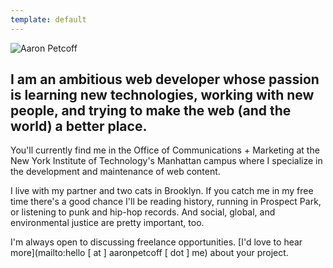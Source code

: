 ```yaml
---
template: default
---
```

<div class="home-image"><img src="/img/about.jpg" alt="Aaron Petcoff"></div>

<h2 class="home-lede">
I am an ambitious web developer whose passion is learning new technologies, working with new people, and trying to make the web (and the world) a better place.
</h2>

You'll currently find me in the Office of Communications + Marketing at the New York Institute of Technology's Manhattan campus where I specialize in the development and maintenance of web content.

I live with my partner and two cats in Brooklyn. If you catch me in my free time there's a good chance I'll be reading history, running in Prospect Park, or listening to punk and hip-hop records. And social, global, and environmental justice are pretty important, too.

I'm always open to discussing freelance opportunities. [I'd love to hear more](mailto:hello [ at ]  aaronpetcoff [ dot ] me) about your project.